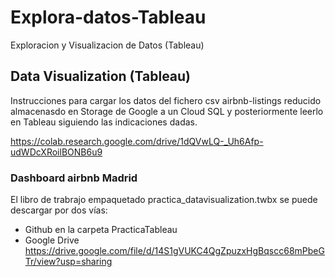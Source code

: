 # Explora-datos-Tableau
Exploracion y Visualizacion de Datos (Tableau)

## Data Visualization (Tableau)

Instrucciones para cargar los datos del fichero csv airbnb-listings reducido almacenasdo en Storage de Google a un Cloud SQL y posteriormente leerlo en Tableau siguiendo las indicaciones dadas.

https://colab.research.google.com/drive/1dQVwLQ-_Uh6Afp-udWDcXRoilBONB6u9


### Dashboard airbnb Madrid

El libro de trabrajo empaquetado practica_datavisualization.twbx se puede descargar por dos vías:

- Github en la carpeta PracticaTableau
- Google Drive
https://drive.google.com/file/d/14S1gVUKC4QgZpuzxHgBqscc68mPbeGTr/view?usp=sharing


